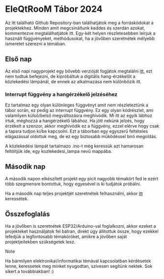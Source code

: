 # EleQtRooM Tábor 2024

Az itt található Github Repository-ban találhatjátok meg a forráskódokat a projektekhez. Minden amit megcsináltunk keddes és szerdán
azokat, kommentezve megtalálhatjátok itt. Egy-két helyen részletesebben leírjuk a használt függvényeket, methódusokat, ha a jövőben szeretnétek
mélyebb ismeretet szerezni a témában.

## Első nap

Az első napi nagyprojekt egy bővebb verzióját fogjátok megtalálni [itt](ledfuzer), ezt nem tudtuk befejezni, de kipróbáltuk a digitális hang-érzékelőt
a közlekedési lámpánál, de ennek az alkalmazása nem különbözik itt.

### Interrupt függvény a hangérzékelő jelzéséhez

Ez tartalmaz egy olyan különleges függvényt amit nem részleteztünk a tábor során, ez pedig az interrupt függvény. Ez egy olyan kódrészlet, ami
valamilyen külső/belső megváltozásra meghívódik. Mi itt az egyik lábhoz írtuk, méghozzá a hangérzékelő lábához. Ha jött nekünk jelzés, hogy érzékelt a szenzor, akkor meghívódik
ez a függvény, ezzel elérve hogy csak a tapsra tudjon ki/be kapcsolni. Ezt a táborban egy egyszerű feltételes elágazással oldottuk meg, de ez egy biztosabb működéssel biró megoldás.

A közlekedési lámpát tartalmazo .ino-t még keressük azt hamarosan feltöltjük ide, egy kozlekedesi_lampa nevű mappába.

## Második nap

A második napon elkészített projekt egy picit nagyobb témakört fed le ezért több szegmensre bontottuk, hogy egyesével is ki tudjátok próbálni.

Ha a második nap teljes projektjét szeretnétek felhasználni, akkor [itt](lcd_dht_ntp) keressétek.

## Összefoglalás

Ha a jövőben is szeretnétek ESP32/Arduino-val foglalkozni, akkor ezeket a projekteket használjátok fel bátran, direkt úgy állítottuk össze, hogy ezekkel lefedjük a legfontosabb témaköröket,
amikre a jövőben saját projektjeitekben szükségetek lesz.  

> [!NOTE]
> Ha bármilyen elektronikai/informatikai témával kapcsolatban kérdésetek lenne, keressetek meg minket nyugodtan, szívesen segítünk nektek. Sok sikert a továbbiakban! :)

